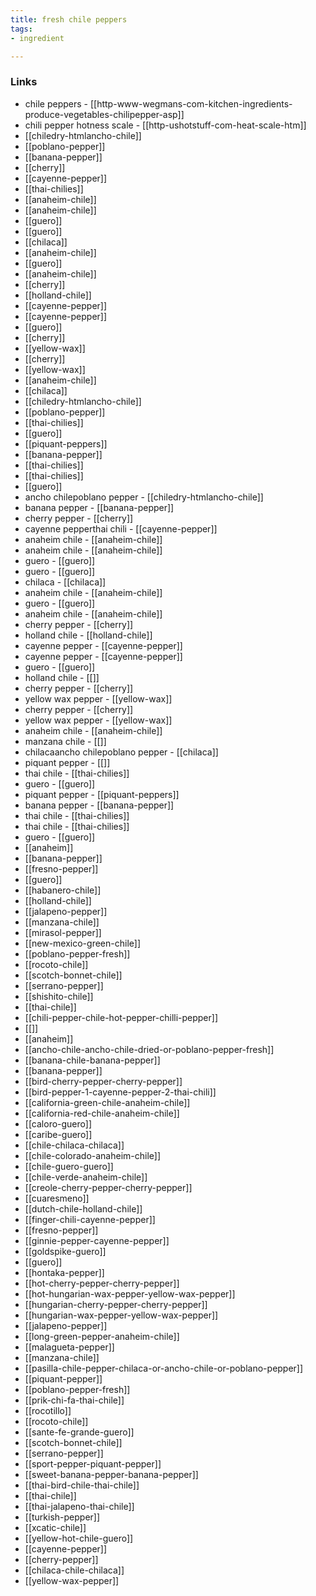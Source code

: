 ```yaml
---
title: fresh chile peppers
tags:
- ingredient

---
```



### Links

* chile peppers - [[http-www-wegmans-com-kitchen-ingredients-produce-vegetables-chilipepper-asp]]
* chili pepper hotness scale - [[http-ushotstuff-com-heat-scale-htm]]
* [[chiledry-htmlancho-chile]]
* [[poblano-pepper]]
* [[banana-pepper]]
* [[cherry]]
* [[cayenne-pepper]]
* [[thai-chilies]]
* [[anaheim-chile]]
* [[anaheim-chile]]
* [[guero]]
* [[guero]]
* [[chilaca]]
* [[anaheim-chile]]
* [[guero]]
* [[anaheim-chile]]
* [[cherry]]
* [[holland-chile]]
* [[cayenne-pepper]]
* [[cayenne-pepper]]
* [[guero]]
* [[cherry]]
* [[yellow-wax]]
* [[cherry]]
* [[yellow-wax]]
* [[anaheim-chile]]
* [[chilaca]]
* [[chiledry-htmlancho-chile]]
* [[poblano-pepper]]
* [[thai-chilies]]
* [[guero]]
* [[piquant-peppers]]
* [[banana-pepper]]
* [[thai-chilies]]
* [[thai-chilies]]
* [[guero]]
* ancho chilepoblano pepper - [[chiledry-htmlancho-chile]]
* banana pepper - [[banana-pepper]]
* cherry pepper - [[cherry]]
* cayenne pepperthai chili - [[cayenne-pepper]]
* anaheim chile - [[anaheim-chile]]
* anaheim chile - [[anaheim-chile]]
* guero - [[guero]]
* guero - [[guero]]
* chilaca - [[chilaca]]
* anaheim chile - [[anaheim-chile]]
* guero - [[guero]]
* anaheim chile - [[anaheim-chile]]
* cherry pepper - [[cherry]]
* holland chile - [[holland-chile]]
* cayenne pepper - [[cayenne-pepper]]
* cayenne pepper - [[cayenne-pepper]]
* guero - [[guero]]
* holland chile - [[]]
* cherry pepper - [[cherry]]
* yellow wax pepper - [[yellow-wax]]
* cherry pepper - [[cherry]]
* yellow wax pepper - [[yellow-wax]]
* anaheim chile - [[anaheim-chile]]
* manzana chile - [[]]
* chilacaancho chilepoblano pepper - [[chilaca]]
* piquant pepper - [[]]
* thai chile - [[thai-chilies]]
* guero - [[guero]]
* piquant pepper - [[piquant-peppers]]
* banana pepper - [[banana-pepper]]
* thai chile - [[thai-chilies]]
* thai chile - [[thai-chilies]]
* guero - [[guero]]
* [[anaheim]]
* [[banana-pepper]]
* [[fresno-pepper]]
* [[guero]]
* [[habanero-chile]]
* [[holland-chile]]
* [[jalapeno-pepper]]
* [[manzana-chile]]
* [[mirasol-pepper]]
* [[new-mexico-green-chile]]
* [[poblano-pepper-fresh]]
* [[rocoto-chile]]
* [[scotch-bonnet-chile]]
* [[serrano-pepper]]
* [[shishito-chile]]
* [[thai-chile]]
* [[chili-pepper-chile-hot-pepper-chilli-pepper]]
* [[]]
* [[anaheim]]
* [[ancho-chile-ancho-chile-dried-or-poblano-pepper-fresh]]
* [[banana-chile-banana-pepper]]
* [[banana-pepper]]
* [[bird-cherry-pepper-cherry-pepper]]
* [[bird-pepper-1-cayenne-pepper-2-thai-chili]]
* [[california-green-chile-anaheim-chile]]
* [[california-red-chile-anaheim-chile]]
* [[caloro-guero]]
* [[caribe-guero]]
* [[chile-chilaca-chilaca]]
* [[chile-colorado-anaheim-chile]]
* [[chile-guero-guero]]
* [[chile-verde-anaheim-chile]]
* [[creole-cherry-pepper-cherry-pepper]]
* [[cuaresmeno]]
* [[dutch-chile-holland-chile]]
* [[finger-chili-cayenne-pepper]]
* [[fresno-pepper]]
* [[ginnie-pepper-cayenne-pepper]]
* [[goldspike-guero]]
* [[guero]]
* [[hontaka-pepper]]
* [[hot-cherry-pepper-cherry-pepper]]
* [[hot-hungarian-wax-pepper-yellow-wax-pepper]]
* [[hungarian-cherry-pepper-cherry-pepper]]
* [[hungarian-wax-pepper-yellow-wax-pepper]]
* [[jalapeno-pepper]]
* [[long-green-pepper-anaheim-chile]]
* [[malagueta-pepper]]
* [[manzana-chile]]
* [[pasilla-chile-pepper-chilaca-or-ancho-chile-or-poblano-pepper]]
* [[piquant-pepper]]
* [[poblano-pepper-fresh]]
* [[prik-chi-fa-thai-chile]]
* [[rocotillo]]
* [[rocoto-chile]]
* [[sante-fe-grande-guero]]
* [[scotch-bonnet-chile]]
* [[serrano-pepper]]
* [[sport-pepper-piquant-pepper]]
* [[sweet-banana-pepper-banana-pepper]]
* [[thai-bird-chile-thai-chile]]
* [[thai-chile]]
* [[thai-jalapeno-thai-chile]]
* [[turkish-pepper]]
* [[xcatic-chile]]
* [[yellow-hot-chile-guero]]
* [[cayenne-pepper]]
* [[cherry-pepper]]
* [[chilaca-chile-chilaca]]
* [[yellow-wax-pepper]]
